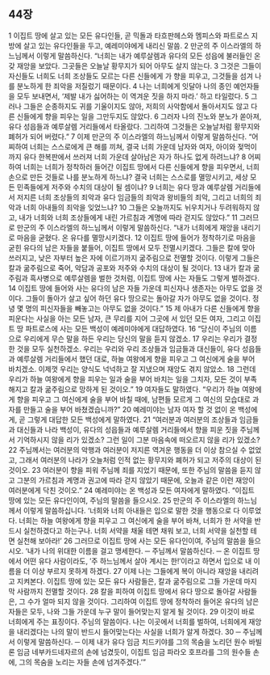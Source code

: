 ## 44장
1 이집트 땅에 살고 있는 모든 유다인들, 곧 믹돌과 타흐판헤스와 멤피스와 파트로스 지방에 살고 있는 유다인들을 두고, 예레미야에게 내리신 말씀.
2 만군의 주 이스라엘의 하느님께서 이렇게 말씀하신다. “너희는 내가 예루살렘과 유다의 모든 성읍에 불러들인 온갖 재앙을 보았다. 그곳들은 오늘날 황무지가 되어 아무도 살지 않는다.
3 그것은 그들이 자신들도 너희도 너희 조상들도 모르는 다른 신들에게 가 향을 피우고, 그것들을 섬겨 나를 분노하게 한 죄악을 저질렀기 때문이다.
4 나는 너희에게 잇달아 나의 종인 예언자들을 모두 보내면서, ‘제발 내가 싫어하는 이 역겨운 짓을 하지 마라.’ 하고 타일렀다.
5 그러나 그들은 순종하지도 귀를 기울이지도 않아, 저희의 사악함에서 돌아서지도 않고 다른 신들에게 향을 피우는 일을 그만두지도 않았다.
6 그러자 나의 진노와 분노가 쏟아져, 유다 성읍들과 예루살렘 거리들에서 타올랐다. 그리하여 그것들은 오늘날처럼 황무지와 폐허가 되어 버렸다.”
7 이제 만군의 주 이스라엘의 하느님께서 이렇게 말씀하신다. “어찌하여 너희는 스스로에게 큰 해를 끼쳐, 결국 너희 가운데 남자와 여자, 아이와 젖먹이까지 유다 한복판에서 쓰러져 너희 가운데 살아남은 자가 하나도 없게 하려느냐?
8 어찌하여 너희는 너희가 정착하러 들어간 이집트 땅에서 다른 신들에게 향을 피우면서, 너희 손으로 만든 것들로 나를 분노하게 하느냐? 결국 너희는 스스로를 멸망시키고, 세상 모든 민족들에게 저주와 수치의 대상이 될 셈이냐?
9 너희는 유다 땅과 예루살렘 거리들에서 저지른 너희 조상들의 죄악과 유다 임금들의 죄악과 왕비들의 죄악, 그리고 너희의 죄악과 너희 아내들의 죄악을 잊었느냐?
10 그들은 오늘까지도 뉘우치거나 두려워하지 않고, 내가 너희와 너희 조상들에게 내린 가르침과 계명에 따라 걷지도 않았다.”
11 그러므로 만군의 주 이스라엘의 하느님께서 이렇게 말씀하신다. “내가 너희에게 재앙을 내리기로 마음을 굳혔다. 온 유다를 멸망시키겠다.
12 이집트 땅에 들어가 정착하기로 마음을 굳힌 유다의 남은 자들을 붙들어, 이집트 땅에서 모두 전멸시키겠다. 그들은 칼에 맞아 쓰러지고, 낮은 자부터 높은 자에 이르기까지 굶주림으로 전멸할 것이다. 이렇게 그들은 칼과 굶주림으로 죽어, 악담과 공포와 저주와 수치의 대상이 될 것이다.
13 내가 칼과 굶주림과 흑사병으로 예루살렘을 벌한 것처럼, 이집트 땅에 사는 자들도 그렇게 벌하겠다.
14 이집트 땅에 들어와 사는 유다의 남은 자들 가운데 피신자나 생존자는 아무도 없을 것이다. 그들이 돌아가 살고 싶어 하던 유다 땅으로는 돌아갈 자가 아무도 없을 것이다. 정녕 몇 명의 피신자들을 빼놓고는 아무도 없을 것이다.”
15 제 아내가 다른 신들에게 향을 피운다는 사실을 아는 모든 남자, 큰 무리를 지어 그곳에 서 있던 모든 여자, 그리고 이집트 땅 파트로스에 사는 모든 백성이 예레미야에게 대답하였다.
16 “당신이 주님의 이름으로 우리에게 무슨 말을 하든 우리는 당신의 말을 듣지 않겠소.
17 우리는 우리가 결정한 것을 모두 실천하겠소. 우리는 우리와 우리 조상들과 임금들과 대신들이, 유다 성읍들과 예루살렘 거리들에서 했던 대로, 하늘 여왕에게 향을 피우고 그 여신에게 술을 부어 바치겠소. 이제껏 우리는 양식도 넉넉하고 잘 지냈으며 재앙도 겪지 않았소.
18 그런데 우리가 하늘 여왕에게 향을 피우는 일과 술을 부어 바치는 일을 그치자, 모든 것이 부족해지고 칼과 굶주림으로 망하게 된 것이오.”
19 여자들도 말하였다. “우리가 하늘 여왕에게 향을 피우고 그 여신에게 술을 부어 바칠 때에, 남편들 모르게 그 여신의 모습대로 과자를 만들고 술을 부어 바쳤겠습니까?”
20 예레미야는 남자 여자 할 것 없이 온 백성에게, 곧 그렇게 대답한 모든 백성에게 말하였다.
21 “여러분과 여러분의 조상들과 임금들과 대신들과 나라 백성이, 유다의 성읍들과 예루살렘 거리들에서 향을 피운 짓을 주님께서 기억하시지 않을 리가 있겠소? 그런 일이 그분 마음속에 떠오르지 않을 리가 있겠소?
22 주님께서는 여러분의 악행과 여러분이 저지른 역겨운 행동을 더 이상 참으실 수 없었고, 그래서 여러분의 나라가 오늘처럼 인적 없는 황무지와 폐허가 되고 저주의 대상이 된 것이오.
23 여러분이 향을 피워 주님께 죄를 지었기 때문에, 또한 주님의 말씀을 듣지 않고 그분의 가르침과 계명과 권고에 따라 걷지 않았기 때문에, 오늘과 같은 이런 재앙이 여러분에게 닥친 것이오.”
24 예레미야는 온 백성과 모든 여자에게 말하였다. “이집트 땅에 있는 모든 유다인이여, 주님의 말씀을 들으시오.
25 만군의 주 이스라엘의 하느님께서 이렇게 말씀하십니다. ‘너희와 너희 아내들은 입으로 말한 것을 행동으로 다 이루었다. 너희는 하늘 여왕에게 향을 피우고 그 여신에게 술을 부어 바쳐, 너희가 한 서약을 반드시 실천하겠다고 하는구나. 너희 서약을 채울 테면 채워 보고, 너희 서약을 실천할 테면 실천해 보아라!’
26 그러므로 이집트 땅에 사는 모든 유다인이여, 주님의 말씀을 들으시오. ‘내가 나의 위대한 이름을 걸고 맹세한다. ─ 주님께서 말씀하신다. ─ 온 이집트 땅에서 어떤 유다 사람이라도, ′주 하느님께서 살아 계시는 한!′이라고 하면서 입으로 내 이름을 더 이상 부르지 못하게 하겠다.
27 이제 나는 그들에게 복이 아니라 재앙을 내리려고 지켜본다. 이집트 땅에 있는 모든 유다 사람들은, 칼과 굶주림으로 그들 가운데 마지막 사람까지 전멸할 것이다.
28 칼을 피하여 이집트 땅에서 유다 땅으로 돌아갈 사람들은, 그 수가 얼마 되지 않을 것이다. 그리하여 이집트 땅에 정착하러 들어온 유다의 남은 자들은 모두, 나와 그들 가운데 누구 말이 들어맞는지 알게 될 것이다.
29 이것이 바로 너희에게 주는 표징이다. 주님의 말씀이다. 나는 이곳에서 너희를 벌하여, 너희에게 재앙을 내리겠다는 나의 말이 반드시 들어맞는다는 사실을 너희가 알게 하겠다.
30 ─ 주님께서 이렇게 말씀하신다. ─ 이제 내가 유다 임금 치드키야를 그의 목숨을 노리던 원수 바빌론 임금 네부카드네자르의 손에 넘겼듯이, 이집트 임금 파라오 호프라를 그의 원수들 손에, 그의 목숨을 노리는 자들 손에 넘겨주겠다.’”
